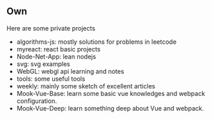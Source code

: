 Own
---------------

Here are some private projects  

- algorithms-js: mostly solutions for problems in leetcode
- myreact: react basic projects
- Node-Net-App: lean nodejs
- svg: svg examples
- WebGL: webgl api learning and notes
- tools: some useful tools
- weekly: mainly some sketch of excellent articles
- Mook-Vue-Base: learn some basic vue knowledges and webpack configuration.  
- Mook-Vue-Deep: learn something deep about Vue and webpack.

